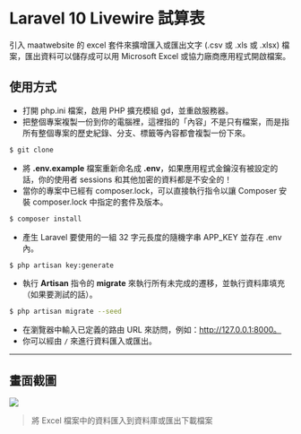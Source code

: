 # Laravel 10 Livewire 試算表

引入 maatwebsite 的 excel 套件來擴增匯入或匯出文字 (.csv 或 .xls 或 .xlsx) 檔案，匯出資料可以儲存成可以用 Microsoft Excel 或協力廠商應用程式開啟檔案。

## 使用方式
- 打開 php.ini 檔案，啟用 PHP 擴充模組 gd，並重啟服務器。
- 把整個專案複製一份到你的電腦裡，這裡指的「內容」不是只有檔案，而是指所有整個專案的歷史紀錄、分支、標籤等內容都會複製一份下來。
```sh
$ git clone
```
- 將 __.env.example__ 檔案重新命名成 __.env__，如果應用程式金鑰沒有被設定的話，你的使用者 sessions 和其他加密的資料都是不安全的！
- 當你的專案中已經有 composer.lock，可以直接執行指令以讓 Composer 安裝 composer.lock 中指定的套件及版本。
```sh
$ composer install
```
- 產生 Laravel 要使用的一組 32 字元長度的隨機字串 APP_KEY 並存在 .env 內。
```sh
$ php artisan key:generate
```
- 執行 __Artisan__ 指令的 __migrate__ 來執行所有未完成的遷移，並執行資料庫填充（如果要測試的話）。
```sh
$ php artisan migrate --seed
```
- 在瀏覽器中輸入已定義的路由 URL 來訪問，例如：http://127.0.0.1:8000。
- 你可以經由 `/` 來進行資料匯入或匯出。

----

## 畫面截圖
![](https://i.imgur.com/5AVm6cv.png)
> 將 Excel 檔案中的資料匯入到資料庫或匯出下載檔案
